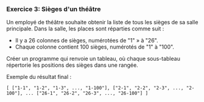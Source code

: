 ### Exercice 3: Sièges d'un théâtre

Un employé de théâtre souhaite obtenir la liste de tous les sièges de sa salle principale. Dans la salle, les places sont réparties comme suit :
   - Il y a 26 colonnes de sièges, numérotées de "1" » à "26".
   - Chaque colonne contient 100 sièges, numérotés de "1" à "100".

Créer un programme qui renvoie un tableau, où chaque sous-tableau répertorie les positions des sièges dans une rangée.

Exemple du résultat final :

`[
  ["1-1", "1-2", "1-3", ..., "1-100"],
  ["2-1", "2-2", "2-3", ..., "2-100"],
  ...
  ["26-1", "26-2", "26-3", ..., "26-100"]
]`
